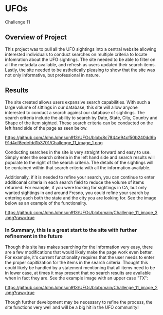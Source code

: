 # UFOs
Challenge 11


## Overview of Project

This project was to pull all the UFO sightings into a central website allowing interested individuals to conduct searches on multiple criteria to locate infomration about the UFO sightings.  The site needed to be able to filter on all the metadata available, and refresh as users updated their search items.  Lastly, the site needed to be asthetically pleasing to show that the site was not only informative, but professional in nature.


## Results 

The site created allows users expansive search capabilities.  With such a large volume of sittings in our database, this site will allow anyone interested to conduct a search against our database of sightings.  The search criteria include the ability to search by Date, State, City, Country and Shape of the item sighted.  These search criteria can be conducted on the left hand side of the page as seen below.

https://github.com/JohnJohnson913/UFOs/blob/8c7844e94cf50b240dd6b91d4cf8edefdd1b3701/Challenge_11_image_1.png

Conducting searches in the site is very straight forward and easy to use.   Simply enter the search criteria in the left hand side and search results will populate to the right of the search criteria.   The details of the sightings will be contained within that search criteria with all the information available.

Additionally, if it is needed to refine your search, you can continue to enter additioanal criteria in each search field to reduce the volume of items returned.  For example, if you were looking for sightings in CA, but only wanted sightings in and around Fresno, you could refine your search by entering each both the state and the city you are looking for.  See the image below as an example of the functionality.

https://github.com/JohnJohnson913/UFOs/blob/main/Challenge_11_image_3.png?raw=true

### In Summary, this is a great start to the site with further refinement in the future

Though this site has makes searching for the information very easy, there are a few modifications that would likely make the page work even better.   For example, it's current functionality requires that the user needs to enter the proper capitlization for the items in the search criteria.  Thought this could likely be handled by a statement mentioning that all items need to be in lower case, at times it may present that no search results are available when in fact they are.  See the example image with an upper case "TX":

https://github.com/JohnJohnson913/UFOs/blob/main/Challenge_11_image_2.png?raw=true

Though further development may be necessary to refine the process, the site functions very well and will be a big hit in the UFO community!

